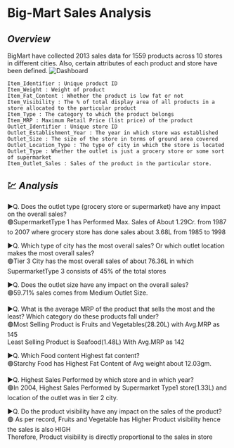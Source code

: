 # Big-Mart Sales Analysis
## _Overview_

BigMart have collected 2013 sales data for 1559 products across 10 stores in different cities. 
Also, certain attributes of each product and store have been defined. 
![Dashboard](https://user-images.githubusercontent.com/88017168/227609371-d771a83b-963f-4994-9be9-871168250046.png)

```
Item_Identifier : Unique product ID
Item_Weight : Weight of product
Item_Fat_Content : Whether the product is low fat or not
Item_Visibility : The % of total display area of all products in a store allocated to the particular product
Item_Type : The category to which the product belongs
Item_MRP : Maximum Retail Price (list price) of the product
Outlet_Identifier : Unique store ID
Outlet_Establishment_Year : The year in which store was established
Outlet_Size : The size of the store in terms of ground area covered
Outlet_Location_Type : The type of city in which the store is located
Outlet_Type : Whether the outlet is just a grocery store or some sort of supermarket
Item_Outlet_Sales : Sales of the product in the particular store.
```
## :chart: _Analysis_ 
:arrow_forward:Q. Does the outlet type (grocery store or supermarket) have any impact on the overall sales?<br />
:green_circle:SupermarketType 1 has Performed Max. Sales of About 1.29Cr. from 1987 to 2007 where grocery store has done sales about 3.68L from 1985 to 1998 

:arrow_forward:Q. Which type of city has the most overall sales? Or which outlet location makes the most overall sales?<br />
:green_circle:Tier 3 City has the most overall sales of about 76.36L in which SupermarketType 3 consists of 45% of the total stores

:arrow_forward:Q. Does the outlet size have any impact on the overall sales?<br />
:green_circle:59.71% sales comes from Medium Outlet Size.

:arrow_forward:Q. What is the average MRP of the product that sells the most and the least? Which category do these products fall under?<br />
:green_circle:Most Selling Product is Fruits and Vegetables(28.20L) with Avg.MRP as 145 <br />
Least Selling Product is Seafood(1.48L) With Avg.MRP as 142

:arrow_forward:Q. Which Food content Highest fat content?<br />
:green_circle:Starchy Food has Highest Fat Content of Avg weight about 12.03gm.

:arrow_forward:Q. Highest Sales Performed by which store and in which year?<br />
:green_circle:In 2004, Highest Sales Performed by Supermarket Type1 store(1.33L) and location of the outlet was in tier 2 city.

:arrow_forward:Q. Do the product visibility have any impact on the sales of the product?<br />
:green_circle: As per record, Fruits and Vegetable has Higher Product visibility hence the sales is also HIGH <br />
Therefore, Product visibility is directly proportional to the sales in store
